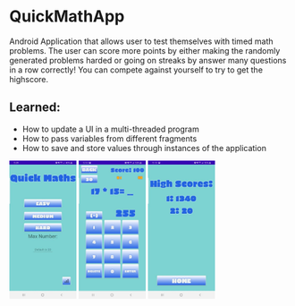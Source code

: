 # QuickMathApp
Android Application that allows user to test themselves with timed math problems. The user can score more points by either making the randomly generated problems harded or going on streaks by answer many questions in a row correctly! You can compete against yourself to try to get the highscore.
## Learned:
  - How to update a UI in a multi-threaded program
  - How to pass variables from different fragments
  - How to save and store values through instances of the application

<img src="images/homepage.jpg" width="120" >
<img src="images/Active.jpg" width="120" >
<img src="images/HighScore.jpg" width="120" >
